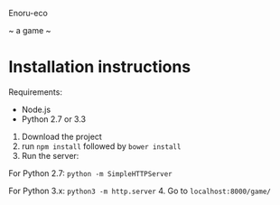 Enoru-eco

~ a game ~

# Installation instructions

Requirements: 
- Node.js
- Python 2.7 or 3.3

1. Download the project
2. run `npm install` followed by `bower install`
3. Run the server:

  For Python 2.7:
    `python -m SimpleHTTPServer`

  For Python 3.x:
    `python3 -m http.server`
4. Go to `localhost:8000/game/`
